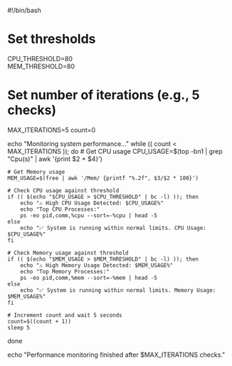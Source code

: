 #!/bin/bash

# Set thresholds
CPU_THRESHOLD=80  
MEM_THRESHOLD=80  

# Set number of iterations (e.g., 5 checks)
MAX_ITERATIONS=5
count=0

echo "Monitoring system performance..."
while (( count < MAX_ITERATIONS )); do
    # Get CPU usage
    CPU_USAGE=$(top -bn1 | grep "Cpu(s)" | awk '{print $2 + $4}')
    
    # Get Memory usage
    MEM_USAGE=$(free | awk '/Mem/ {printf "%.2f", $3/$2 * 100}')

    # Check CPU usage against threshold
    if (( $(echo "$CPU_USAGE > $CPU_THRESHOLD" | bc -l) )); then
        echo "⚠️ High CPU Usage Detected: $CPU_USAGE%"
        echo "Top CPU Processes:"
        ps -eo pid,comm,%cpu --sort=-%cpu | head -5
    else
        echo "✅ System is running within normal limits. CPU Usage: $CPU_USAGE%"
    fi

    # Check Memory usage against threshold
    if (( $(echo "$MEM_USAGE > $MEM_THRESHOLD" | bc -l) )); then
        echo "⚠️ High Memory Usage Detected: $MEM_USAGE%"
        echo "Top Memory Processes:"
        ps -eo pid,comm,%mem --sort=-%mem | head -5
    else
        echo "✅ System is running within normal limits. Memory Usage: $MEM_USAGE%"
    fi

    # Increment count and wait 5 seconds
    count=$((count + 1))
    sleep 5
done

echo "Performance monitoring finished after $MAX_ITERATIONS checks."
